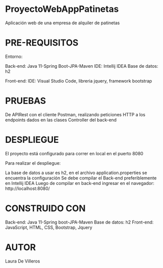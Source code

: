 # ProyectoWebAppPatinetas
Aplicación web de una empresa de alquiler de patinetas

# PRE-REQUISITOS
Entorno:

Back-end: Java 11-Spring Boot-JPA-Maven 
IDE: Intellij IDEA 
Base de datos: h2

Front-end: IDE: Visual Studio Code, libreria jquery, framework bootstrap

# PRUEBAS
De APIRest con el cliente Postman, realizando peticiones HTTP a los endpoints dados en las clases Controller del back-end

# DESPLIEGUE
El proyecto está configurado para correr en local en el puerto 8080

Para realizar el despliegue:

La base de datos a usar es h2, en el archivo application.properties se encuentra la configuración
Se debe compilar el Back-end preferiblemente en Intellij IDEA
Luego de compilar en back-end ingresar en el navegador: http://localhost:8080/

# CONSTRUIDO CON
Back-end: Java 11-Spring boot-JPA-Maven Base de datos: h2 Front-end: JavaScript, HTML, CSS, Bootstrap, Jquery

# AUTOR
Laura De Villeros
